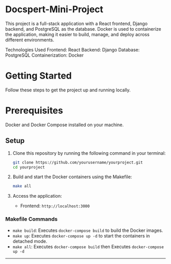# Docspert-Mini-Project
This project is a full-stack application with a React frontend, Django backend, and PostgreSQL as the database. Docker is used to containerize the application, making it easier to build, manage, and deploy across different environments.

Technologies Used
Frontend: React
Backend: Django
Database: PostgreSQL
Containerization: Docker

# Getting Started
Follow these steps to get the project up and running locally.

# Prerequisites
Docker and Docker Compose installed on your machine.
## Setup
1. Clone this repository by running the following command in your terminal:
    ```bash
    git clone https://github.com/yourusername/yourproject.git
    cd yourproject
    ```

2. Build and start the Docker containers using the Makefile:
    ```bash
    make all
    ```

3. Access the application:
    - Frontend: `http://localhost:3000`

### Makefile Commands

- `make build`: Executes `docker-compose build` to build the Docker images.
- `make up`: Executes `docker-compose up -d` to start the containers in detached mode.
- `make all`: Executes `docker-compose build` then Executes `docker-compose up -d`

---
